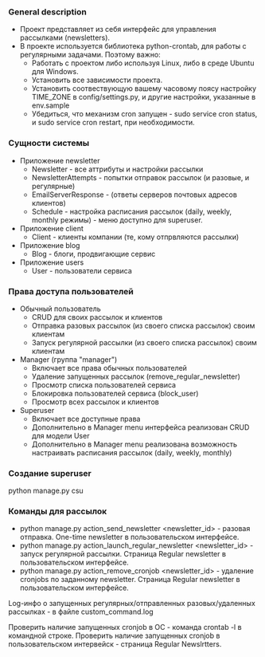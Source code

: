 ### General description

- Проект представляет из себя интерфейс для управления рассылками (newsletters).
- В проекте используется библиотека python-crontab, для работы с регулярными задачами.
  Поэтому важно:
  - Работать с проектом либо используя Linux, либо в среде Ubuntu для Windows.
  - Установить все зависимости проекта.
  - Установить соотвествующую вашему часовому поясу настройку TIME_ZONE в config/settings.py, и другие настройки, указанные в env.sample
  - Убедиться, что механизм cron запущен - sudo service cron status, и sudo service cron restart, при необходимости.



### Сущности системы

- Приложение newsletter
    - Newsletter - все аттрибуты и настройки рассылки
    - NewsletterAttempts - попытки отправок рассылок (и разовые, и регулярные)
    - EmailServerResponse - (ответы серверов почтовых адресов клиентов)
    - Schedule - настройка расписания рассылок (daily, weekly, monthly режимы) - меню доступно для superuser.
- Приложение client
    - Client - клиенты компании (те, кому отпрвляются рассылки)
- Приложение blog
    - Blog - блоги, продвигающие сервис
- Приложение users
    - User - пользователи сервиса

### Права доступа пользователей

- Обычный пользователь
    - CRUD для своих рассылок и клиентов
    - Отправка разовых рассылок (из своего списка рассылок) своим клиентам
    - Запуск регулярной рассылки (из своего списка рассылок) своим клиентам
- Manager (группа "manager")
    - Включает все права обычных пользователей
    - Удаление запущенных рассылок (remove_regular_newsletter)
    - Просмотр списка пользователей сервиса
    - Блокировка пользователей сервиса (block_user)
    - Просмотр всех рассылок и клиентов
- Superuser
    - Включает все доступные права
    - Дополнительно в Manager menu интерфейса реализован CRUD для модели User
    - Дополнительно в Manager menu реализована возможность настраивать расписания рассылок (daily, weekly, monthly)

### Создание superuser 
python manage.py csu

### Команды для рассылок 
- python manage.py action_send_newsletter <newsletter_id> - разовая отправка. One-time newsletter в пользовательском интерфейсе.
- python manage.py action_launch_regular_newsletter <newsletter_id> - запуск регулярной рассылки. Страница Regular newsletter в пользовательском интерфейсе.
- python manage.py action_remove_cronjob <newsletter_id> - удаление cronjobs  по заданному newsletter. Страница Regular newsletter в пользовательском интерфейсе.

Log-инфо о запущенных регулярных/отправленных разовых/удаленных рассылках - в файле
custom_command.log

Проверить наличие запущенных cronjob в ОС - команда crontab -l в командной строке.
Проверить наличие запущенных cronjob в пользовательском интервейск - страница Regular Newslrtters.